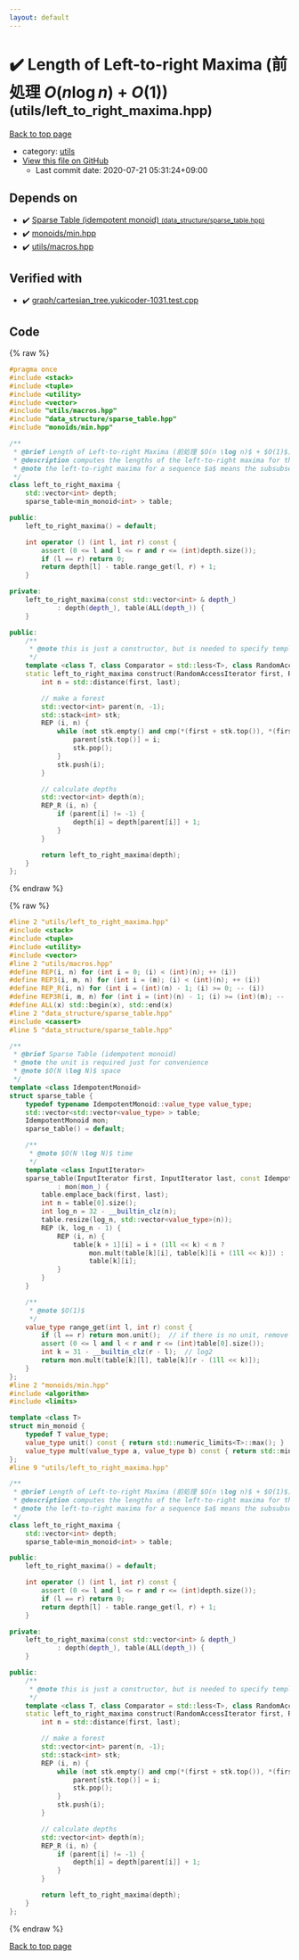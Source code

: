 ```yaml
---
layout: default
---
```


<!-- mathjax config similar to math.stackexchange -->
<script type="text/javascript" async
  src="https://cdnjs.cloudflare.com/ajax/libs/mathjax/2.7.5/MathJax.js?config=TeX-MML-AM_CHTML">
</script>
<script type="text/x-mathjax-config">
  MathJax.Hub.Config({
    TeX: { equationNumbers: { autoNumber: "AMS" }},
    tex2jax: {
      inlineMath: [ ['$','$'] ],
      processEscapes: true
    },
    "HTML-CSS": { matchFontHeight: false },
    displayAlign: "left",
    displayIndent: "2em"
  });
</script>

<script type="text/javascript" src="https://cdnjs.cloudflare.com/ajax/libs/jquery/3.4.1/jquery.min.js"></script>
<script src="https://cdn.jsdelivr.net/npm/jquery-balloon-js@1.1.2/jquery.balloon.min.js" integrity="sha256-ZEYs9VrgAeNuPvs15E39OsyOJaIkXEEt10fzxJ20+2I=" crossorigin="anonymous"></script>
<script type="text/javascript" src="../../assets/js/copy-button.js"></script>
<link rel="stylesheet" href="../../assets/css/copy-button.css" />


# :heavy_check_mark: Length of Left-to-right Maxima (前処理 $O(n \log n)$ + $O(1)$) <small>(utils/left_to_right_maxima.hpp)</small>

<a href="../../index.html">Back to top page</a>

* category: <a href="../../index.html#2b3583e6e17721c54496bd04e57a0c15">utils</a>
* <a href="{{ site.github.repository_url }}/blob/master/utils/left_to_right_maxima.hpp">View this file on GitHub</a>
    - Last commit date: 2020-07-21 05:31:24+09:00




## Depends on

* :heavy_check_mark: <a href="../data_structure/sparse_table.hpp.html">Sparse Table (idempotent monoid) <small>(data_structure/sparse_table.hpp)</small></a>
* :heavy_check_mark: <a href="../monoids/min.hpp.html">monoids/min.hpp</a>
* :heavy_check_mark: <a href="macros.hpp.html">utils/macros.hpp</a>


## Verified with

* :heavy_check_mark: <a href="../../verify/graph/cartesian_tree.yukicoder-1031.test.cpp.html">graph/cartesian_tree.yukicoder-1031.test.cpp</a>


## Code

<a id="unbundled"></a>
{% raw %}
```cpp
#pragma once
#include <stack>
#include <tuple>
#include <utility>
#include <vector>
#include "utils/macros.hpp"
#include "data_structure/sparse_table.hpp"
#include "monoids/min.hpp"

/**
 * @brief Length of Left-to-right Maxima (前処理 $O(n \log n)$ + $O(1)$)
 * @description computes the lengths of the left-to-right maxima for the given interval
 * @note the left-to-right maxima for a sequence $a$ means the subsubsequence of the elements $a_i$ which satisfy $\forall j \lt i. a_j \lt a_i$.
 */
class left_to_right_maxima {
    std::vector<int> depth;
    sparse_table<min_monoid<int> > table;

public:
    left_to_right_maxima() = default;

    int operator () (int l, int r) const {
        assert (0 <= l and l <= r and r <= (int)depth.size());
        if (l == r) return 0;
        return depth[l] - table.range_get(l, r) + 1;
    }

private:
    left_to_right_maxima(const std::vector<int> & depth_)
            : depth(depth_), table(ALL(depth_)) {
    }

public:
    /**
     * @note this is just a constructor, but is needed to specify template arguments.
     */
    template <class T, class Comparator = std::less<T>, class RandomAccessIterator>
    static left_to_right_maxima construct(RandomAccessIterator first, RandomAccessIterator last, const Comparator & cmp = Comparator()) {
        int n = std::distance(first, last);

        // make a forest
        std::vector<int> parent(n, -1);
        std::stack<int> stk;
        REP (i, n) {
            while (not stk.empty() and cmp(*(first + stk.top()), *(first + i))) {
                parent[stk.top()] = i;
                stk.pop();
            }
            stk.push(i);
        }

        // calculate depths
        std::vector<int> depth(n);
        REP_R (i, n) {
            if (parent[i] != -1) {
                depth[i] = depth[parent[i]] + 1;
            }
        }

        return left_to_right_maxima(depth);
    }
};

```
{% endraw %}

<a id="bundled"></a>
{% raw %}
```cpp
#line 2 "utils/left_to_right_maxima.hpp"
#include <stack>
#include <tuple>
#include <utility>
#include <vector>
#line 2 "utils/macros.hpp"
#define REP(i, n) for (int i = 0; (i) < (int)(n); ++ (i))
#define REP3(i, m, n) for (int i = (m); (i) < (int)(n); ++ (i))
#define REP_R(i, n) for (int i = (int)(n) - 1; (i) >= 0; -- (i))
#define REP3R(i, m, n) for (int i = (int)(n) - 1; (i) >= (int)(m); -- (i))
#define ALL(x) std::begin(x), std::end(x)
#line 2 "data_structure/sparse_table.hpp"
#include <cassert>
#line 5 "data_structure/sparse_table.hpp"

/**
 * @brief Sparse Table (idempotent monoid)
 * @note the unit is required just for convenience
 * @note $O(N \log N)$ space
 */
template <class IdempotentMonoid>
struct sparse_table {
    typedef typename IdempotentMonoid::value_type value_type;
    std::vector<std::vector<value_type> > table;
    IdempotentMonoid mon;
    sparse_table() = default;

    /**
     * @note $O(N \log N)$ time
     */
    template <class InputIterator>
    sparse_table(InputIterator first, InputIterator last, const IdempotentMonoid & mon_ = IdempotentMonoid())
            : mon(mon_) {
        table.emplace_back(first, last);
        int n = table[0].size();
        int log_n = 32 - __builtin_clz(n);
        table.resize(log_n, std::vector<value_type>(n));
        REP (k, log_n - 1) {
            REP (i, n) {
                table[k + 1][i] = i + (1ll << k) < n ?
                    mon.mult(table[k][i], table[k][i + (1ll << k)]) :
                    table[k][i];
            }
        }
    }

    /**
     * @note $O(1)$
     */
    value_type range_get(int l, int r) const {
        if (l == r) return mon.unit();  // if there is no unit, remove this line
        assert (0 <= l and l < r and r <= (int)table[0].size());
        int k = 31 - __builtin_clz(r - l);  // log2
        return mon.mult(table[k][l], table[k][r - (1ll << k)]);
    }
};
#line 2 "monoids/min.hpp"
#include <algorithm>
#include <limits>

template <class T>
struct min_monoid {
    typedef T value_type;
    value_type unit() const { return std::numeric_limits<T>::max(); }
    value_type mult(value_type a, value_type b) const { return std::min(a, b); }
};
#line 9 "utils/left_to_right_maxima.hpp"

/**
 * @brief Length of Left-to-right Maxima (前処理 $O(n \log n)$ + $O(1)$)
 * @description computes the lengths of the left-to-right maxima for the given interval
 * @note the left-to-right maxima for a sequence $a$ means the subsubsequence of the elements $a_i$ which satisfy $\forall j \lt i. a_j \lt a_i$.
 */
class left_to_right_maxima {
    std::vector<int> depth;
    sparse_table<min_monoid<int> > table;

public:
    left_to_right_maxima() = default;

    int operator () (int l, int r) const {
        assert (0 <= l and l <= r and r <= (int)depth.size());
        if (l == r) return 0;
        return depth[l] - table.range_get(l, r) + 1;
    }

private:
    left_to_right_maxima(const std::vector<int> & depth_)
            : depth(depth_), table(ALL(depth_)) {
    }

public:
    /**
     * @note this is just a constructor, but is needed to specify template arguments.
     */
    template <class T, class Comparator = std::less<T>, class RandomAccessIterator>
    static left_to_right_maxima construct(RandomAccessIterator first, RandomAccessIterator last, const Comparator & cmp = Comparator()) {
        int n = std::distance(first, last);

        // make a forest
        std::vector<int> parent(n, -1);
        std::stack<int> stk;
        REP (i, n) {
            while (not stk.empty() and cmp(*(first + stk.top()), *(first + i))) {
                parent[stk.top()] = i;
                stk.pop();
            }
            stk.push(i);
        }

        // calculate depths
        std::vector<int> depth(n);
        REP_R (i, n) {
            if (parent[i] != -1) {
                depth[i] = depth[parent[i]] + 1;
            }
        }

        return left_to_right_maxima(depth);
    }
};

```
{% endraw %}

<a href="../../index.html">Back to top page</a>

